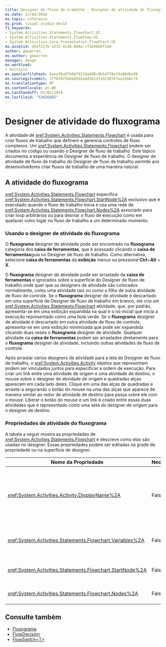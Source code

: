 ```yaml
---
title: Designer de fluxo de trabalho - Designer de atividade do fluxograma
ms.date: 11/04/2016
ms.topic: reference
ms.prod: visual-studio-dev15
f1_keywords:
- System.Activities.Statements.Flowchart.UI
- System.Activities.Statements.FlowStep.UI
- System.Activities.Core.Presentation.FlowStart.UI
ms.assetid: d5af2276-5215-4138-880a-cf2b90bbf3a0
author: gewarren
ms.author: gewarren
manager: douge
ms.workload:
- multiple
ms.openlocfilehash: 6aee36a87b6bf9210a880c9b547f8efda08dbe98
ms.sourcegitcommit: 37fb7075b0a65d2add3b137a5230767aa3266c74
ms.translationtype: MT
ms.contentlocale: pt-BR
ms.lasthandoff: 01/02/2019
ms.locfileid: "53926605"
---
```

# <a name="flowchart-activity-designer"></a>Designer de atividade do fluxograma

A atividade de <xref:System.Activities.Statements.Flowchart> é usada para criar fluxos de trabalho que definem e gerencia controles de fluxo complexos. Um <xref:System.Activities.Statements.Flowchart> podem ser criados no código ou usando o Designer de fluxo de trabalho. Este tópico documenta a experiência de Designer de fluxo de trabalho. O designer de atividade de fluxo de trabalho do Designer de fluxo de trabalho permite aos desenvolvedores criar fluxos de trabalho de uma maneira natural.

## <a name="the-flowchart-activity"></a>A atividade do fluxograma

<xref:System.Activities.Statements.Flowchart> especifica <xref:System.Activities.Statements.Flowchart.StartNode%2A> exclusivo que é executado quando o fluxo de trabalho inicia e usa uma rede de <xref:System.Activities.Statements.Flowchart.Nodes%2A> associado para criar loop arbitrários ou para desviar o fluxo de execução como em qualquer outro lugar no fluxo de trabalho a um determinado momento.

### <a name="using-the-flowchart-activity-designer"></a>Usando o designer de atividade do fluxograma

O **fluxograma** designer de atividade pode ser encontrado na **fluxograma** categoria dos **caixa de ferramentas**, que é acessado clicando o **caixa de ferramentas**guia no Designer de fluxo de trabalho. Como alternativa, selecione **caixa de ferramentas** da **exibição** menus ou pressione **Ctrl**+**Alt** + **X**.

O **fluxograma** designer de atividade pode ser arrastado da **caixa de ferramentas** e ignorados sobre a superfície do Designer de fluxo de trabalho onde quer que os designers de atividade são colocados normalmente, como uma atividade raiz ou como o filho de outra atividade de fluxo de controle. Se o **fluxograma** designer de atividade é descartado em uma superfície de Designer de fluxo de trabalho em branco, ele cria um <xref:System.Activities.Statements.Flowchart> atividade, que, por padrão, apresenta-se em uma exibição expandida na qual é o nó inicial que inicia a execução representado como uma bola verde. Se o **fluxograma** designer de atividade é descartado em outra atividade de fluxo de controle, apresenta-se em uma exibição minimizada que pode ser expandida clicando duas vezes o **fluxograma** designer de atividade. Qualquer atividade na **caixa de ferramentas** podem ser arrastados diretamente para o **fluxograma** designer de atividade, incluindo outras atividades de fluxo de controle.

Após arrastar vários designers de atividade para a tela do Designer de fluxo de trabalho, o <xref:System.Activities.Activity> objetos que representam podem ser vinculados juntos para especificar a ordem de execução. Para criar um link entre uma atividade de origem e uma atividade de destino, o mouse sobre o designer de atividade de origem e quadradas alças aparecem em cada lado deles. Clique em uma das alças de quadradas e arraste-a segurando o botão do mouse na uma das alças que aparece de maneira similar ao redor de atividade de destino para passa sobre ele com o mouse. Liberar o botão do mouse e um link é criado entre essas duas atividades que é representado como uma seta do designer de origem para o designer de destino.

### <a name="flowchart-activity-properties"></a>Propriedades de atividade do fluxograma

A tabela a seguir mostra as propriedades de <xref:System.Activities.Statements.Flowchart> e descreve como elas são usadas no designer. Essas propriedades podem ser editadas na grade de propriedade ou na superfície de designer.

|Nome da Propriedade|Necessária|Uso|
|-|--------------|-|
|<xref:System.Activities.Activity.DisplayName%2A>|False|Especifica o nome para exibição do designer de atividade no cabeçalho. O valor padrão é fluxograma. O valor pode ser editado na **propriedades** janela ou diretamente no cabeçalho do designer de atividade.<br /><br /> Embora não seja necessário <xref:System.Activities.Activity.DisplayName%2A> restrita, é uma prática recomendada usar um.|
|<xref:System.Activities.Statements.Flowchart.Variables%2A>|False|A coleção de variáveis que são definidos no escopo deste <xref:System.Activities.Statements.Flowchart> para compartilhar o estado através das atividades filhos.|
|<xref:System.Activities.Statements.Flowchart.StartNode%2A>|False|<xref:System.Activities.Statements.FlowNode> que é executado quando <xref:System.Activities.Statements.Flowchart> iniciar.|
|<xref:System.Activities.Statements.Flowchart.Nodes%2A>|False|Contém a coleção de objetos <xref:System.Activities.Statements.FlowNode> em <xref:System.Activities.Statements.Flowchart>.|

## <a name="see-also"></a>Consulte também

- [Fluxograma](../workflow-designer/flowchart-activity-designers.md)
- [FlowDecision](../workflow-designer/flowdecision-activity-designer.md)
- [FlowSwitch\<T>](../workflow-designer/flowswitch-t-activity-designer.md)